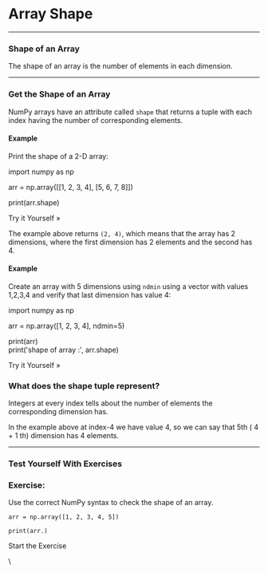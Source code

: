 # Array Shape

***

### Shape of an Array

The shape of an array is the number of elements in each dimension.

***

### Get the Shape of an Array

NumPy arrays have an attribute called `shape` that returns a tuple with each index having the number of corresponding elements.

#### Example

Print the shape of a 2-D array:

import numpy as np

arr = np.array(\[\[1, 2, 3, 4], \[5, 6, 7, 8]])

print(arr.shape)

Try it Yourself »

The example above returns `(2, 4)`, which means that the array has 2 dimensions, where the first dimension has 2 elements and the second has 4.

#### Example

Create an array with 5 dimensions using `ndmin` using a vector with values 1,2,3,4 and verify that last dimension has value 4:

import numpy as np

arr = np.array(\[1, 2, 3, 4], ndmin=5)

print(arr)\
print('shape of array :', arr.shape)

Try it Yourself »

### What does the shape tuple represent?

Integers at every index tells about the number of elements the corresponding dimension has.

In the example above at index-4 we have value 4, so we can say that 5th ( 4 + 1 th) dimension has 4 elements.

***

### Test Yourself With Exercises

### Exercise:

Use the correct NumPy syntax to check the shape of an array.

```
arr = np.array([1, 2, 3, 4, 5])

print(arr.)
```

Start the Exercise

\
